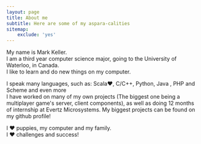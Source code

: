 ```yaml
---
layout: page
title: About me
subtitle: Here are some of my aspara-calities
sitemap:
    exclude: 'yes'
---
```


My name is Mark Keller.  
I am a third year computer science major, going to the University of Waterloo, in Canada.  
I like to learn and do new things on my computer.  

I speak many languages, such as: Scala:heart:, C/C++, Python, Java , PHP and Scheme and even more  
I have worked on many of my own projects (The biggest one being a multiplayer game's server, client components), as well as doing 12 months of internship at Evertz Microsystems. My biggest projects can be found on my github profile!  

I :heart: puppies, my computer and my family.  
I :heart: challenges and success!  
